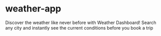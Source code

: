 # weather-app
Discover the weather like never before with Weather Dashboard!  Search any city and instantly see the current conditions before you book a trip

